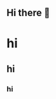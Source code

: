 ## Hi there 👋
# hi
## hi
### hi

<div style ="display: inline_block"><br/>
 <img align="center" alt="html5" src="https://img.shields.io/badge/Scala-DC322F?style=for-the-badge&logo=scala&logoColor=whitequot; />
 <img align="center" alt="html5" src="https://img.shields.io/badge/Lua-2C2D72?style=for-the-badge&logo=lua&logoColor=whitequot; />
 <img align="center" alt="html5" src="https://img.shields.io/badge/Angular-DD0031?style=for-the-badge&logo=angular&logoColor=whitequot; />
 <img align="center" alt="html5" src="https://img.shields.io/badge/Django-092E20?style=for-the-badge&logo=django&logoColor=whitequot; />
</div>

**pedrlope/pedrlope** is a ✨ _special_ ✨ repository because its `README.md` (this file) appears on your GitHub profile.

Here are some ideas to get you started:

- 🔭 I’m currently working on ESTUDO
- 🌱 I’m currently learning BANCO DE DADOS
- 👯 I’m looking to collaborate on ...
- 🤔 I’m looking for help with LIMPAR A TELA (C)
- 💬 Ask me about FÍSICA BASICA
- 📫 How to reach me: ...
- ⚡ Fun fact: HOBBY MARCENARIA
